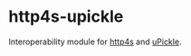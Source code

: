 # http4s-upickle
Interoperability module for [http4s](https://github.com/http4s/http4s) and [uPickle](https://github.com/lihaoyi/upickle).
